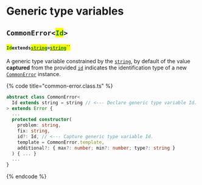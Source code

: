 # Generic type variables

## `CommonError<`<mark style="color:green;">`Id`</mark>`>` <a href="#wrap-opening" id="wrap-opening"></a>

#### <mark style="color:green;">`Id`</mark>`extends`[<mark style="color:green;">`string`</mark>](https://www.typescriptlang.org/docs/handbook/basic-types.html#string)`=`[<mark style="color:green;">`string`</mark>](https://www.typescriptlang.org/docs/handbook/basic-types.html#string)<mark style="color:green;">``</mark>

​A generic type variable constrained by the [`string`](https://developer.mozilla.org/en-US/docs/Web/JavaScript/Reference/Global\_Objects/String), by default of the value **captured** from the provided [`id`](constructor.md#id-id) indicates the identification type of a new [`CommonError`](broken-reference) instance.

{% code title="common-error.class.ts" %}
```typescript
abstract class CommonError<
  Id extends string = string // <--- Declare generic type variable Id.
> extends Error {
  ...
  protected constructor(
    problem: string,
    fix: string,
    id?: Id, // <--- Capture generic type variable Id.
    template = CommonError.template,
    additional?: { max?: number; min?: number; type?: string }
  ) { ... }
  ...
}
```
{% endcode %}
